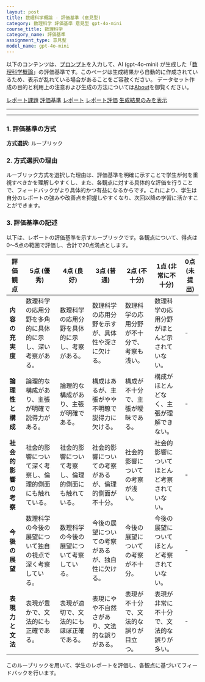 ```yaml
---
layout: post
title: 数理科学概論 - 評価基準 (意見型)
category: 数理科学 評価基準 意見型 gpt-4o-mini
course_title: 数理科学
category_name: 評価基準
assignment_type: 意見型
model_name: gpt-4o-mini
---
```


以下のコンテンツは、[プロンプト](http://127.0.0.1:8000/generated/数理科学/gpt-4o-mini/prompt_評価基準-意見型.md)を入力して、AI (gpt-4o-mini) が生成した「[数理科学概論](/contents/数理科学/)」の評価基準です。このページは生成結果から自動的に作成されているため、表示が乱れている場合があることをご容赦ください。
データセット作成の目的と利用上の注意および生成の方法については[About](/About)を御覧ください。

[レポート課題](../レポート課題-意見型)
[評価基準](../評価基準-意見型)
[レポート](../レポート-意見型)
[レポート評価](../レポート評価-意見型)
[生成結果のみを表示](http://127.0.0.1:8000/generated/数理科学/gpt-4o-mini/評価基準-意見型.md)
  

***
***
  
### 1. 評価基準の方式
**方式選択:** ルーブリック

### 2. 方式選択の理由
ルーブリック方式を選択した理由は、評価基準を明確に示すことで学生が何を重視すべきかを理解しやすくし、また、各観点に対する具体的な評価を行うことで、フィードバックがより具体的かつ有益になるからです。これにより、学生は自分のレポートの強みや改善点を把握しやすくなり、次回以降の学習に活かすことができます。

### 3. 評価基準の記述
以下は、レポートの評価基準を示すルーブリックです。各観点について、得点は0〜5点の範囲で評価し、合計で20点満点とします。

| 評価観点               | 5点 (優秀)                                   | 4点 (良好)                                   | 3点 (普通)                                   | 2点 (不十分)                                 | 1点 (非常に不十分)                          | 0点 (未提出) |
|------------------------|----------------------------------------------|----------------------------------------------|----------------------------------------------|----------------------------------------------|----------------------------------------------|--------------|
| **内容の充実度**       | 数理科学の応用分野を多角的に具体的に示し、深い考察がある。 | 数理科学の応用分野を具体的に示し、考察がある。 | 数理科学の応用分野を示すが、具体性や深さに欠ける。 | 数理科学の応用分野が不十分で、考察も浅い。 | 数理科学の応用分野がほとんど示されていない。 | -            |
| **論理性と構成**       | 論理的な構成があり、主張が明確で説得力がある。 | 論理的な構成があり、主張が明確である。 | 構成はあるが、主張がやや不明瞭で説得力に欠ける。 | 構成が不十分で、主張が曖昧である。 | 構成がほとんどなく、主張が理解できない。 | -            |
| **社会的影響の考察**   | 社会的影響について深く考察し、倫理的側面にも触れている。 | 社会的影響について考察し、倫理的側面にも触れている。 | 社会的影響についての考察があるが、倫理的側面が不十分。 | 社会的影響についての考察が浅い。 | 社会的影響についてほとんど考察されていない。 | -            |
| **今後の展望**         | 数理科学の今後の展望について独自の視点で深く考察している。 | 数理科学の今後の展望について考察している。 | 今後の展望についての考察があるが、独自性に欠ける。 | 今後の展望についての考察が不十分。 | 今後の展望についてほとんど考察されていない。 | -            |
| **表現力と文法**       | 表現が豊かで、文法的にも正確である。 | 表現が適切で、文法的にもほぼ正確である。 | 表現にやや不自然さがあり、文法的な誤りがある。 | 表現が不十分で、文法的な誤りが目立つ。 | 表現が非常に不十分で、文法的な誤りが多い。 | -            |

このルーブリックを用いて、学生のレポートを評価し、各観点に基づいてフィードバックを行います。
